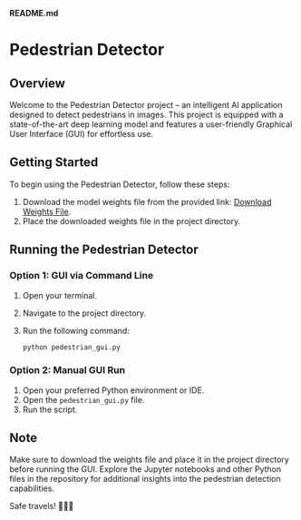 **README.md**

# Pedestrian Detector

## Overview

Welcome to the Pedestrian Detector project – an intelligent AI application designed to detect pedestrians in images. This project is equipped with a state-of-the-art deep learning model and features a user-friendly Graphical User Interface (GUI) for effortless use.

## Getting Started

To begin using the Pedestrian Detector, follow these steps:

1. Download the model weights file from the provided link: [Download Weights File](https://www.kaggle.com/datasets/utkarshsaxenadn/pedestrians-detector-pytorch).
2. Place the downloaded weights file in the project directory.

## Running the Pedestrian Detector

### Option 1: GUI via Command Line

1. Open your terminal.
2. Navigate to the project directory.
3. Run the following command:

   ```bash
   python pedestrian_gui.py
   ```

### Option 2: Manual GUI Run

1. Open your preferred Python environment or IDE.
2. Open the `pedestrian_gui.py` file.
3. Run the script.

## Note

Make sure to download the weights file and place it in the project directory before running the GUI. Explore the Jupyter notebooks and other Python files in the repository for additional insights into the pedestrian detection capabilities.

Safe travels! 🚶🚦🚀

